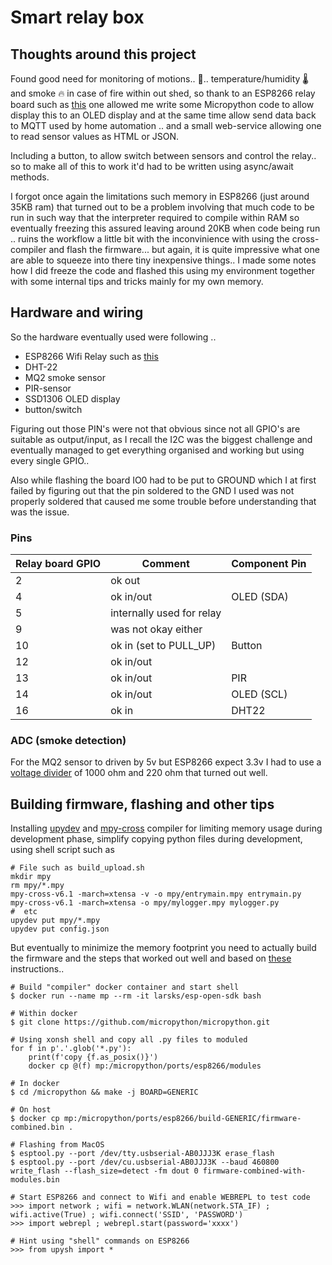 # Smart relay box

## Thoughts around this project

Found good need for monitoring of motions.. 🚨..  temperature/humidity 🌡 and smoke 🔥 in case of fire within out shed, so thank to an ESP8266 relay board such as [this](https://www.aliexpress.com/item/4001145890926.html?spm=a2g0o.productlist.main.1.1b986f01joMaxY&algo_pvid=4035ccb3-9bda-4bdf-95bb-2230b130ac4a&algo_exp_id=4035ccb3-9bda-4bdf-95bb-2230b130ac4a-0&pdp_npi=4%40dis%21SEK%21104.43%2173.05%21%21%219.55%21%21%40211b88f016913406953693746e60b8%2110000014889605063%21sea%21SE%21172124112%21&curPageLogUid=IiB248JTDrD1#nav-description) one allowed me write some Micropython code to allow display this to an OLED display and at the same time allow send data back to MQTT used by home automation .. and a small web-service allowing one to read sensor values as HTML or JSON.

Including a button, to allow switch between sensors and control the relay.. so to make all of this to work it'd had to be written using async/await methods.

I forgot once again the limitations such memory in ESP8266 (just around 35KB ram) that turned out to be a problem involving that much code to be run in such way that the interpreter required to compile within RAM so eventually freezing this assured leaving around 20KB when code being run .. ruins the workflow a little bit with the inconvinience with using the cross-compiler and flash the firmware... but again, it is quite impressive what one are able to squeeze into there tiny inexpensive things.. I made some notes how I did freeze the code and flashed this using my environment together with some internal tips and tricks mainly for my own memory.



## Hardware and wiring

So the hardware eventually used were following .. 

- ESP8266 Wifi Relay such as [this](https://www.aliexpress.com/item/4001145890926.html?spm=a2g0o.productlist.main.1.1b986f01joMaxY&algo_pvid=4035ccb3-9bda-4bdf-95bb-2230b130ac4a&algo_exp_id=4035ccb3-9bda-4bdf-95bb-2230b130ac4a-0&pdp_npi=4%40dis%21SEK%21104.43%2173.05%21%21%219.55%21%21%40211b88f016913406953693746e60b8%2110000014889605063%21sea%21SE%21172124112%21&curPageLogUid=IiB248JTDrD1#nav-description)
- DHT-22
- MQ2 smoke sensor
- PIR-sensor
- SSD1306 OLED display
- button/switch

Figuring out those PIN's were not that obvious since not all GPIO's are suitable as output/input, as I recall the I2C was the biggest challenge and eventually managed to get everything organised and working but using every single GPIO..

Also while flashing the board IO0 had to be put to GROUND which I at first failed by figuring out that the pin soldered to the GND I used was not properly soldered that caused me some trouble before understanding that was the issue.

### Pins

| Relay board GPIO | Comment                   | Component Pin |
| ---------------- | ------------------------- | ------------- |
| 2                | ok out                    |               |
| 4                | ok in/out                 | OLED (SDA)    |
| 5                | internally used for relay |               |
| 9                | was not okay either       |               |
| 10               | ok in (set to PULL_UP)    | Button        |
| 12               | ok in/out                 |               |
| 13               | ok in/out                 | PIR           |
| 14               | ok in/out                 | OLED (SCL)    |
| 16               | ok in                     | DHT22         |

### ADC (smoke detection)

For the MQ2 sensor to driven by 5v but ESP8266 expect 3.3v I had to use a [voltage divider](https://en.wikipedia.org/wiki/Voltage_divider) of 1000 ohm and 220 ohm that turned out well.





## Building firmware, flashing and other tips

Installing [upydev](https://upydev.readthedocs.io/en/latest/) and [mpy-cross](https://github.com/micropython/micropython/tree/master/mpy-cross) compiler for limiting memory usage during development phase, simplify copying python files during development, using shell script such as

```shell
# File such as build_upload.sh
mkdir mpy
rm mpy/*.mpy
mpy-cross-v6.1 -march=xtensa -v -o mpy/entrymain.mpy entrymain.py
mpy-cross-v6.1 -march=xtensa -o mpy/mylogger.mpy mylogger.py
#  etc
upydev put mpy/*.mpy
upydev put config.json
```

But eventually to minimize the memory footprint you need to actually build the firmware and the steps that worked out well and based on [these](https://github.com/micropython/micropython/tree/master/ports/esp8266) instructions..

```shell
# Build "compiler" docker container and start shell
$ docker run --name mp --rm -it larsks/esp-open-sdk bash

# Within docker
$ git clone https://github.com/micropython/micropython.git

# Using xonsh shell and copy all .py files to moduled
for f in p'.'.glob('*.py'):
    print(f'copy {f.as_posix()}')
    docker cp @(f) mp:/micropython/ports/esp8266/modules

# In docker
$ cd /micropython && make -j BOARD=GENERIC

# On host
$ docker cp mp:/micropython/ports/esp8266/build-GENERIC/firmware-combined.bin .

# Flashing from MacOS
$ esptool.py --port /dev/tty.usbserial-AB0JJJ3K erase_flash
$ esptool.py --port /dev/cu.usbserial-AB0JJJ3K --baud 460800 write_flash --flash_size=detect -fm dout 0 firmware-combined-with-modules.bin

# Start ESP8266 and connect to Wifi and enable WEBREPL to test code
>>> import network ; wifi = network.WLAN(network.STA_IF) ; wifi.active(True) ; wifi.connect('SSID', 'PASSWORD')
>>> import webrepl ; webrepl.start(password='xxxx')

# Hint using "shell" commands on ESP8266
>>> from upysh import *
```